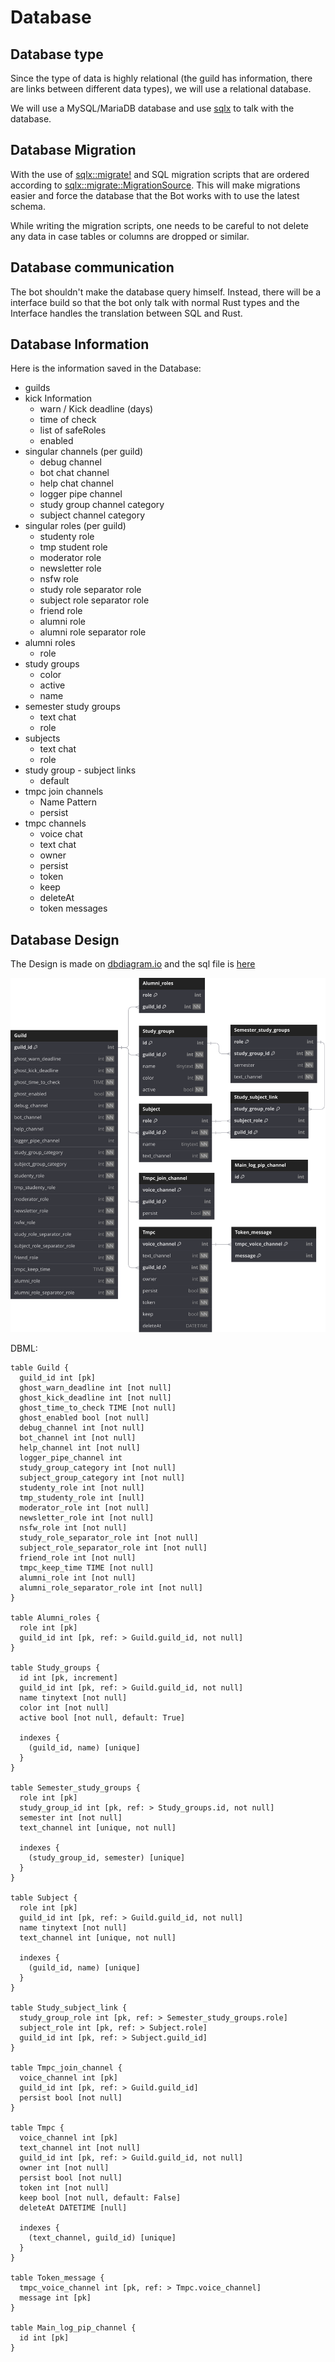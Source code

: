 # Database

## Database type

Since the type of data is highly relational (the guild has information, there are links between different data types), we will use a relational database.

We will use a MySQL/MariaDB database and use [sqlx](https://github.com/launchbadge/sqlx) to talk with the database.

## Database Migration

With the use of [sqlx::migrate!](https://docs.rs/sqlx/latest/sqlx/macro.migrate.html) and SQL migration scripts that are ordered according to [sqlx::migrate::MigrationSource](https://docs.rs/sqlx/latest/sqlx/migrate/trait.MigrationSource.html). This will make migrations easier and force the database that the Bot works with to use the latest schema.

While writing the migration scripts, one needs to be careful to not delete any data in case tables or columns are dropped or similar.

## Database communication

The bot shouldn't make the database query himself. Instead, there will be a interface build so that the bot only talk with normal Rust types and the Interface handles the translation between SQL and Rust.

## Database Information

Here is the information saved in the Database:

* guilds
* kick Information
  * warn / Kick deadline (days)
  * time of check
  * list of safeRoles
  * enabled
* singular channels (per guild)
  * debug channel
  * bot chat channel
  * help chat channel
  * logger pipe channel
  * study group channel category
  * subject channel category
* singular roles (per guild)
  * studenty role
  * tmp student role
  * moderator role
  * newsletter role
  * nsfw role
  * study role separator role
  * subject role separator role
  * friend role
  * alumni role
  * alumni role separator role
* alumni roles
  * role
* study groups
  * color
  * active
  * name
* semester study groups
  * text chat
  * role
* subjects
  * text chat
  * role
* study group - subject links
  * default
* tmpc join channels
  * Name Pattern
  * persist
* tmpc channels
  * voice chat
  * text chat
  * owner
  * persist
  * token
  * keep
  * deleteAt
  * token messages

## Database Design

The Design is made on [dbdiagram.io](https://dbdiagram.io/) and the sql file is [here](HM_Discord_Bot_Redesign_Database.sql)

![Database_image](HM_Discord_Bot_Redesign_Database.svg)

DBML:

```DBML
table Guild {
  guild_id int [pk]
  ghost_warn_deadline int [not null]
  ghost_kick_deadline int [not null]
  ghost_time_to_check TIME [not null]
  ghost_enabled bool [not null]
  debug_channel int [not null]
  bot_channel int [not null]
  help_channel int [not null]
  logger_pipe_channel int
  study_group_category int [not null]
  subject_group_category int [not null]
  studenty_role int [not null]
  tmp_studenty_role int [null]
  moderator_role int [not null]
  newsletter_role int [not null]
  nsfw_role int [not null]
  study_role_separator_role int [not null]
  subject_role_separator_role int [not null]
  friend_role int [not null]
  tmpc_keep_time TIME [not null]
  alumni_role int [not null]
  alumni_role_separator_role int [not null]
}

table Alumni_roles {
  role int [pk]
  guild_id int [pk, ref: > Guild.guild_id, not null]
}

table Study_groups {
  id int [pk, increment]
  guild_id int [pk, ref: > Guild.guild_id, not null]
  name tinytext [not null]
  color int [not null]
  active bool [not null, default: True]

  indexes {
    (guild_id, name) [unique]
  }
}

table Semester_study_groups {
  role int [pk]
  study_group_id int [pk, ref: > Study_groups.id, not null]
  semester int [not null]
  text_channel int [unique, not null]

  indexes {
    (study_group_id, semester) [unique]
  }
}

table Subject {
  role int [pk]
  guild_id int [pk, ref: > Guild.guild_id, not null]
  name tinytext [not null]
  text_channel int [unique, not null]

  indexes {
    (guild_id, name) [unique]
  }
}

table Study_subject_link {
  study_group_role int [pk, ref: > Semester_study_groups.role]
  subject_role int [pk, ref: > Subject.role]
  guild_id int [pk, ref: > Subject.guild_id]
}

table Tmpc_join_channel {
  voice_channel int [pk]
  guild_id int [pk, ref: > Guild.guild_id]
  persist bool [not null]
}

table Tmpc {
  voice_channel int [pk]
  text_channel int [not null]
  guild_id int [pk, ref: > Guild.guild_id, not null]
  owner int [not null]
  persist bool [not null]
  token int [not null]
  keep bool [not null, default: False]
  deleteAt DATETIME [null]

  indexes {
    (text_channel, guild_id) [unique]
  }
}

table Token_message {
  tmpc_voice_channel int [pk, ref: > Tmpc.voice_channel]
  message int [pk]
}

table Main_log_pip_channel {
  id int [pk]
}
```
